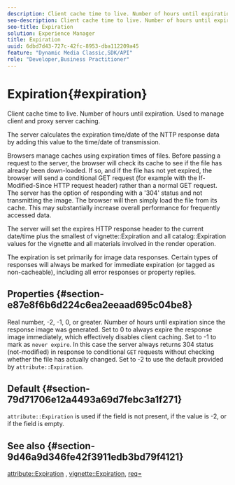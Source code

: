 ```yaml
---
description: Client cache time to live. Number of hours until expiration. Used to manage client and proxy server caching.
seo-description: Client cache time to live. Number of hours until expiration. Used to manage client and proxy server caching.
seo-title: Expiration
solution: Experience Manager
title: Expiration
uuid: 6dbd7d43-727c-42fc-8953-dba112209a45
feature: "Dynamic Media Classic,SDK/API"
role: "Developer,Business Practitioner"
---
```


# Expiration{#expiration}

Client cache time to live. Number of hours until expiration. Used to manage client and proxy server caching.

The server calculates the expiration time/date of the NTTP response data by adding this value to the time/date of transmission.

Browsers manage caches using expiration times of files. Before passing a request to the server, the browser will check its cache to see if the file has already been down-loaded. If so, and if the file has not yet expired, the browser will send a conditional GET request (for example with the If-Modified-Since HTTP request header) rather than a normal GET request. The server has the option of responding with a '304' status and not transmitting the image. The browser will then simply load the file from its cache. This may substantially increase overall performance for frequently accessed data.

The server will set the expires HTTP response header to the current date/time plus the smallest of vignette::Expiration and all catalog::Expiration values for the vignette and all materials involved in the render operation.

The expiration is set primarily for image data responses. Certain types of responses will always be marked for immediate expiration (or tagged as non-cacheable), including all error responses or property replies.

## Properties {#section-e87e8f6b6d224c6ea2eeaad695c04be8}

Real number, -2, -1, 0, or greater. Number of hours until expiration since the response image was generated. Set to 0 to always expire the response image immediately, which effectively disables client caching. Set to -1 to mark as `never expire`. In this case the server always returns 304 status (not-modified) in response to conditional `GET` requests without checking whether the file has actually changed. Set to -2 to use the default provided by `attribute::Expiration`.

## Default {#section-79d71706e12a4493a69d7febc3a1f271}

`attribute::Expiration` is used if the field is not present, if the value is -2, or if the field is empty.

## See also {#section-9d46a9d346fe42f3911edb3bd79f4121}

[attribute::Expiration](../../../../../ir-api/material-cat/image-rendering-api-ref/c-ir-material-catalog/c-ir-attributes-reference/r-ir-expiration.md#reference-0f68ad8199c64bd4bc8d27dd78b7d996) , [vignette::Expiration](../../../../../ir-api/material-cat/image-rendering-api-ref/c-ir-material-catalog/c-ir-vignette-map-reference/r-ir-expiration-vignette.md#reference-df80829da93e4c0ab3f97a1792d9c74c), [req=](../../../../../ir-api/http-protocol/image-rendering-api-ref/c-ir-http-protocol-ref/c-ir-http-protocol-command-reference/r-ir-req.md#reference-792b1a663fb64261bd2de2a209b847fb) 
